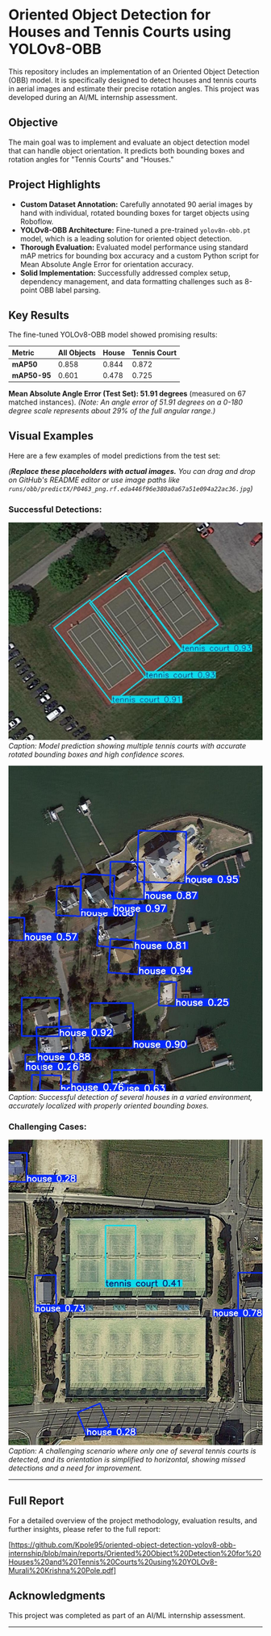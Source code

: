 # Oriented Object Detection for Houses and Tennis Courts using YOLOv8-OBB

This repository includes an implementation of an Oriented Object Detection (OBB) model. It is specifically designed to detect houses and tennis courts in aerial images and estimate their precise rotation angles. This project was developed during an AI/ML internship assessment.

## Objective

The main goal was to implement and evaluate an object detection model that can handle object orientation. It predicts both bounding boxes and rotation angles for "Tennis Courts" and "Houses."

## Project Highlights

* **Custom Dataset Annotation:** Carefully annotated 90 aerial images by hand with individual, rotated bounding boxes for target objects using Roboflow.
* **YOLOv8-OBB Architecture:** Fine-tuned a pre-trained `yolov8n-obb.pt` model, which is a leading solution for oriented object detection.
* **Thorough Evaluation:** Evaluated model performance using standard mAP metrics for bounding box accuracy and a custom Python script for Mean Absolute Angle Error for orientation accuracy.
* **Solid Implementation:** Successfully addressed complex setup, dependency management, and data formatting challenges such as 8-point OBB label parsing.

## Key Results

The fine-tuned YOLOv8-OBB model showed promising results:

| Metric                     | All Objects | House   | Tennis Court |
| :------------------------- | :---------- | :------ | :----------- |
| **mAP50**                 | 0.858       | 0.844   | 0.872        |
| **mAP50-95**              | 0.601       | 0.478   | 0.725        |

**Mean Absolute Angle Error (Test Set): 51.91 degrees** (measured on 67 matched instances).
*(Note: An angle error of 51.91 degrees on a 0-180 degree scale represents about 29% of the full angular range.)*

## Visual Examples

Here are a few examples of model predictions from the test set:

*(**Replace these placeholders with actual images.** You can drag and drop on GitHub's README editor or use image paths like `runs/obb/predictX/P0463_png.rf.eda446f96e380a0a67a51e094a22ac36.jpg`)*

### Successful Detections:

![Successful Detection - Tennis Courts](https://github.com/Kpole95/oriented-object-detection-yolov8-obb-internship/blob/main/runs/obb/predict2/P0463_png.rf.eda446f96e380a0a67a51e094a22ac36.jpg)
*Caption: Model prediction showing multiple tennis courts with accurate rotated bounding boxes and high confidence scores.*

![Successful Detection - Houses](https://github.com/Kpole95/oriented-object-detection-yolov8-obb-internship/blob/main/runs/obb/predict2/P0444_png.rf.3cab4de975fdd5d1f8d91d4e8b5d6da7.jpg)
*Caption: Successful detection of several houses in a varied environment, accurately localized with properly oriented bounding boxes.*

### Challenging Cases:

![Challenging Case - Missed Detections](https://github.com/Kpole95/oriented-object-detection-yolov8-obb-internship/blob/main/runs/obb/predict2/P0451_png.rf.e64067be4d7a25530e26df81d3bf14e7.jpg)
*Caption: A challenging scenario where only one of several tennis courts is detected, and its orientation is simplified to horizontal, showing missed detections and a need for improvement.*

---

## Full Report

For a detailed overview of the project methodology, evaluation results, and further insights, please refer to the full report:

[https://github.com/Kpole95/oriented-object-detection-yolov8-obb-internship/blob/main/reports/Oriented%20Object%20Detection%20for%20Houses%20and%20Tennis%20Courts%20using%20YOLOv8-Murali%20Krishna%20Pole.pdf]

## Acknowledgments

This project was completed as part of an AI/ML internship assessment.

---
